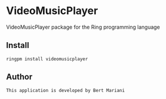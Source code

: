 # VideoMusicPlayer

VideoMusicPlayer package for the Ring programming language

## Install

	ringpm install videomusicplayer

## Author

	This application is developed by Bert Mariani